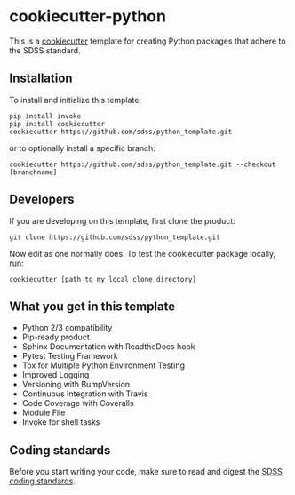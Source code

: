 # cookiecutter-python

This is a [cookiecutter](https://github.com/audreyr/cookiecutter) template for creating Python packages that adhere to the SDSS standard.

## Installation

To install and initialize this template:

    pip install invoke
    pip install cookiecutter
    cookiecutter https://github.com/sdss/python_template.git

or to optionally install a specific branch:

    cookiecutter https://github.com/sdss/python_template.git --checkout [branchname]


## Developers

If you are developing on this template, first clone the product:

    git clone https://github.com/sdss/python_template.git

Now edit as one normally does.  To test the cookiecutter package locally, run:

    cookiecutter [path_to_my_local_clone_directory]


## What you get in this template

* Python 2/3 compatibility
* Pip-ready product
* Sphinx Documentation with ReadtheDocs hook
* Pytest Testing Framework
* Tox for Multiple Python Environment Testing
* Improved Logging
* Versioning with BumpVersion
* Continuous Integration with Travis
* Code Coverage with Coveralls
* Module File
* Invoke for shell tasks

## Coding standards

Before you start writing your code, make sure to read and digest the [SDSS coding standards](./STYLE.md).

